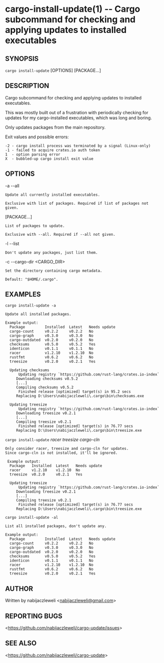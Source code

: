 cargo-install-update(1) -- Cargo subcommand for checking and applying updates to installed executables
======================================================================================================

## SYNOPSIS

`cargo install-update` [OPTIONS] [PACKAGE...]

## DESCRIPTION

Cargo subcommand for checking and applying updates to installed executables.

This was mostly built out of a frustration with periodically checking for
updates for my cargo-installed executables, which was long and boring.

Only updates packages from the main repository.

Exit values and possible errors:

    -2 - cargo install process was terminated by a signal (Linux-only)
    -1 - failed to acquire crates.io auth token
    1  - option parsing error
    X  - bubbled-up cargo install exit value

## OPTIONS

  -a --all

    Update all currently installed executables.

    Exclusive with list of packages. Required if list of packages not given.

  [PACKAGE...]

    List of packages to update.

    Exclusive with --all. Required if --all not given.

  -l --list

    Don't update any packages, just list them.

  -c --cargo-dir <CARGO_DIR>

    Set the directory containing cargo metadata.

    Default: "$HOME/.cargo".

## EXAMPLES

  `cargo install-update -a`

    Update all installed packages.

    Example output:
      Package         Installed  Latest   Needs update
      cargo-count     v0.2.2     v0.2.2   No
      cargo-graph     v0.3.0     v0.3.0   No
      cargo-outdated  v0.2.0     v0.2.0   No
      checksums       v0.5.0     v0.5.2   Yes
      identicon       v0.1.1     v0.1.1   No
      racer           v1.2.10    v1.2.10  No
      rustfmt         v0.6.2     v0.6.2   No
      treesize        v0.2.0     v0.2.1   Yes

      Updating checksums
          Updating registry `https://github.com/rust-lang/crates.io-index`
         Downloading checksums v0.5.2
         [...]
         Compiling checksums v0.5.2
          Finished release [optimized] target(s) in 95.2 secs
         Replacing D:\Users\nabijaczleweli\.cargo\bin\checksums.exe

      Updating treesize
          Updating registry `https://github.com/rust-lang/crates.io-index`
         Downloading treesize v0.2.1
         [...]
         Compiling treesize v0.2.1
          Finished release [optimized] target(s) in 76.77 secs
         Replacing D:\Users\nabijaczleweli\.cargo\bin\treesize.exe

  `cargo install-update` *racer treesize cargo-cln*

    Only consider racer, treesize and cargo-cln for updates.
    Since cargo-cln is not installed, it'll be ignored.

     Example output:
      Package   Installed  Latest   Needs update
      racer     v1.2.10    v1.2.10  No
      treesize  v0.2.0     v0.2.1   Yes

      Updating treesize
          Updating registry `https://github.com/rust-lang/crates.io-index`
         Downloading treesize v0.2.1
         [...]
         Compiling treesize v0.2.1
          Finished release [optimized] target(s) in 76.77 secs
         Replacing D:\Users\nabijaczleweli\.cargo\bin\treesize.exe

  `cargo install-update -al`

    List all installed packages, don't update any.

    Example output:
      Package         Installed  Latest   Needs update
      cargo-count     v0.2.2     v0.2.2   No
      cargo-graph     v0.3.0     v0.3.0   No
      cargo-outdated  v0.2.0     v0.2.0   No
      checksums       v0.5.0     v0.5.2   Yes
      identicon       v0.1.1     v0.1.1   No
      racer           v1.2.10    v1.2.10  No
      rustfmt         v0.6.2     v0.6.2   No
      treesize        v0.2.0     v0.2.1   Yes

## AUTHOR

Written by nabijaczleweli &lt;<nabijaczleweli@gmail.com>&gt;

## REPORTING BUGS

&lt;<https://github.com/nabijaczleweli/cargo-update/issues>&gt;

## SEE ALSO

&lt;<https://github.com/nabijaczleweli/cargo-update>&gt;
